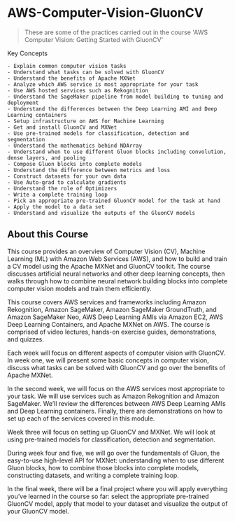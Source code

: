 # AWS-Computer-Vision-GluonCV

>These are some of the practices carried out in the course 'AWS Computer Vision: Getting Started with GluonCV'
 
Key Concepts

    - Explain common computer vision tasks
    - Understand what tasks can be solved with GluonCV
    - Understand the benefits of Apache MXNet 
    - Analyze which AWS service is most appropriate for your task
    - Use AWS hosted services such as Rekognition
    - Understand the SageMaker pipeline from model building to tuning and deployment
    - Understand the differences between the Deep Learning AMI and Deep Learning containers
    - Setup infrastructure on AWS for Machine Learning 
    - Get and install GluonCV and MXNet
    - Use pre-trained models for classification, detection and segmentation 
    - Understand the mathematics behind NDArray
    - Understand when to use different Gluon blocks including convolution, dense layers, and pooling
    - Compose Gluon blocks into complete models
    - Understand the difference between metrics and loss 
    - Construct datasets for your own data
    - Use Auto-grad to calculate gradients
    - Understand the role of Optimizers
    - Write a complete training loop 
    - Pick an appropriate pre-trained GluonCV model for the task at hand
    - Apply the model to a data set
    - Understand and visualize the outputs of the GluonCV models

## About this Course

This course provides an overview of Computer Vision (CV), Machine Learning (ML) with Amazon Web Services (AWS), and how to build and train a CV model using the Apache MXNet and GluonCV toolkit. The course discusses artificial neural networks and other deep learning concepts, then walks through how to combine neural network building blocks into complete computer vision models and train them efficiently. 
 
This course covers AWS services and frameworks including Amazon Rekognition, Amazon SageMaker, Amazon SageMaker GroundTruth, and Amazon SageMaker Neo, AWS Deep Learning AMIs via Amazon EC2, AWS Deep Learning Containers, and Apache MXNet on AWS. The course is comprised of video lectures, hands-on exercise guides, demonstrations, and quizzes.
 
Each week will focus on different aspects of computer vision with GluonCV. In week one, we will present some basic concepts in computer vision, discuss what tasks can be solved with GluonCV and go over the benefits of Apache MXNet.
 
In the second week, we will focus on the AWS services most appropriate to your task. We will use services such as Amazon Rekognition and Amazon SageMaker. We’ll review the differences between AWS Deep Learning AMIs and Deep Learning containers. Finally, there are demonstrations on how to set up each of the services covered in this module. 
 
Week three will focus on setting up GluonCV and MXNet. We will look at using pre-trained models for classification, detection and segmentation. 
 
During week four and five, we will go over the fundamentals of Gluon, the easy-to-use high-level API for MXNet: understanding when to use different Gluon blocks, how to combine those blocks into complete models, constructing datasets, and writing a complete training loop. 
 
In the final week, there will be a final project where you will apply everything you’ve learned in the course so far: select the appropriate pre-trained GluonCV model, apply that model to your dataset and visualize the output of your GluonCV model.
